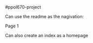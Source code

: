 #ppol670-project

Can use the readme as the nagivation:

Page 1

Can also create an index as a homepage